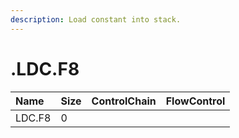 ```yaml
---
description: Load constant into stack.
---
```


# .LDC.F8

| Name | Size | ControlChain | FlowControl |
| :--- | :--- | :--- | :--- |
| LDC.F8 | 0 |  |  |
